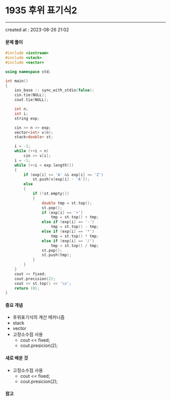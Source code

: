 # 1935 후위 표기식2
---
created at : 2023-08-26 21:02

#### 문제 풀이

```cpp
#include <iostream>
#include <stack>
#include <vector>

using namespace std;

int main()
{
    ios_base :: sync_with_stdio(false);
    cin.tie(NULL);
    cout.tie(NULL);

    int n;
    int i;
    string exp;

    cin >> n >> exp;
    vector<int> v(n);
    stack<double> st;

    i = -1;
    while (++i < n)
        cin >> v[i];
    i = -1;
    while (++i < exp.length())
    {
        if (exp[i] >= 'A' && exp[i] <= 'Z')
            st.push(v[exp[i] - 'A']);
        else
        {
            if (!st.empty())
            {
                double tmp = st.top();
                st.pop();
                if (exp[i] == '+')
                    tmp = st.top() + tmp;
                else if (exp[i] == '-')
                    tmp = st.top() - tmp;
                else if (exp[i] == '*')
                    tmp = st.top() * tmp;
                else if (exp[i] == '/')
                    tmp = st.top() / tmp;
                st.pop();
                st.push(tmp);
            }
        }
    }
    cout << fixed;
    cout.precision(2);
    cout << st.top() << '\n';
    return (0);
}
```

#### 중요 개념
- 후위표기식의 계산 메커니즘
- stack
- vector
- 고정소수점 사용 
	- cout << fixed;
	- cout.presicion(2);

#### 새로 배운 것
- 고정소수점 사용 
	- cout << fixed;
	- cout.presicion(2);

#### 참고